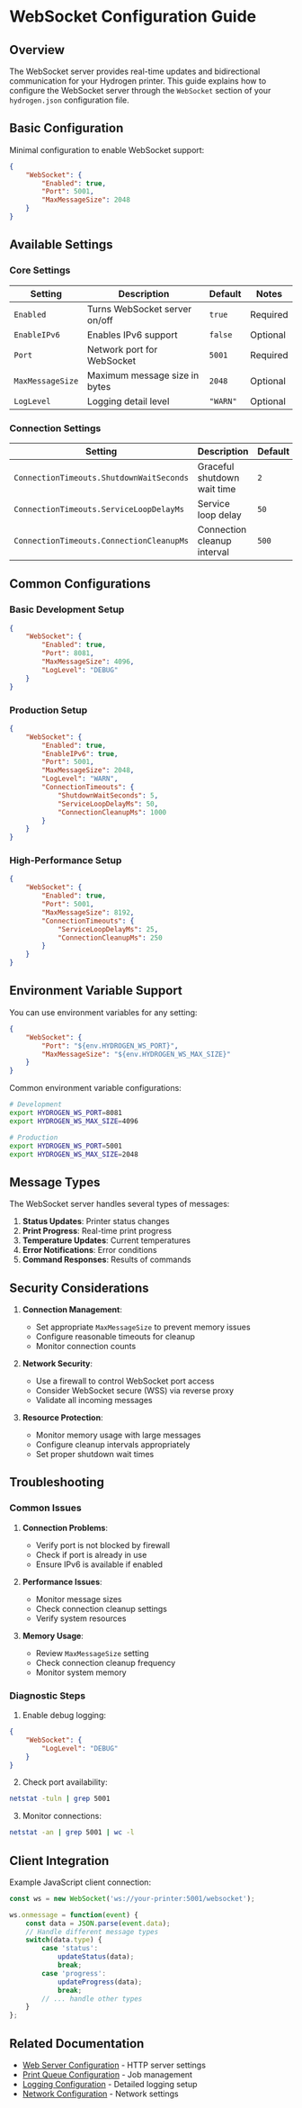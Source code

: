 # WebSocket Configuration Guide

## Overview

The WebSocket server provides real-time updates and bidirectional communication for your Hydrogen printer. This guide explains how to configure the WebSocket server through the `WebSocket` section of your `hydrogen.json` configuration file.

## Basic Configuration

Minimal configuration to enable WebSocket support:

```json
{
    "WebSocket": {
        "Enabled": true,
        "Port": 5001,
        "MaxMessageSize": 2048
    }
}
```

## Available Settings

### Core Settings

| Setting | Description | Default | Notes |
|---------|-------------|---------|-------|
| `Enabled` | Turns WebSocket server on/off | `true` | Required |
| `EnableIPv6` | Enables IPv6 support | `false` | Optional |
| `Port` | Network port for WebSocket | `5001` | Required |
| `MaxMessageSize` | Maximum message size in bytes | `2048` | Optional |
| `LogLevel` | Logging detail level | `"WARN"` | Optional |

### Connection Settings

| Setting | Description | Default | Notes |
|---------|-------------|---------|-------|
| `ConnectionTimeouts.ShutdownWaitSeconds` | Graceful shutdown wait time | `2` | Optional |
| `ConnectionTimeouts.ServiceLoopDelayMs` | Service loop delay | `50` | Optional |
| `ConnectionTimeouts.ConnectionCleanupMs` | Connection cleanup interval | `500` | Optional |

## Common Configurations

### Basic Development Setup
```json
{
    "WebSocket": {
        "Enabled": true,
        "Port": 8081,
        "MaxMessageSize": 4096,
        "LogLevel": "DEBUG"
    }
}
```

### Production Setup
```json
{
    "WebSocket": {
        "Enabled": true,
        "EnableIPv6": true,
        "Port": 5001,
        "MaxMessageSize": 2048,
        "LogLevel": "WARN",
        "ConnectionTimeouts": {
            "ShutdownWaitSeconds": 5,
            "ServiceLoopDelayMs": 50,
            "ConnectionCleanupMs": 1000
        }
    }
}
```

### High-Performance Setup
```json
{
    "WebSocket": {
        "Enabled": true,
        "Port": 5001,
        "MaxMessageSize": 8192,
        "ConnectionTimeouts": {
            "ServiceLoopDelayMs": 25,
            "ConnectionCleanupMs": 250
        }
    }
}
```

## Environment Variable Support

You can use environment variables for any setting:

```json
{
    "WebSocket": {
        "Port": "${env.HYDROGEN_WS_PORT}",
        "MaxMessageSize": "${env.HYDROGEN_WS_MAX_SIZE}"
    }
}
```

Common environment variable configurations:
```bash
# Development
export HYDROGEN_WS_PORT=8081
export HYDROGEN_WS_MAX_SIZE=4096

# Production
export HYDROGEN_WS_PORT=5001
export HYDROGEN_WS_MAX_SIZE=2048
```

## Message Types

The WebSocket server handles several types of messages:

1. **Status Updates**: Printer status changes
2. **Print Progress**: Real-time print progress
3. **Temperature Updates**: Current temperatures
4. **Error Notifications**: Error conditions
5. **Command Responses**: Results of commands

## Security Considerations

1. **Connection Management**:
   - Set appropriate `MaxMessageSize` to prevent memory issues
   - Configure reasonable timeouts for cleanup
   - Monitor connection counts

2. **Network Security**:
   - Use a firewall to control WebSocket port access
   - Consider WebSocket secure (WSS) via reverse proxy
   - Validate all incoming messages

3. **Resource Protection**:
   - Monitor memory usage with large messages
   - Configure cleanup intervals appropriately
   - Set proper shutdown wait times

## Troubleshooting

### Common Issues

1. **Connection Problems**:
   - Verify port is not blocked by firewall
   - Check if port is already in use
   - Ensure IPv6 is available if enabled

2. **Performance Issues**:
   - Monitor message sizes
   - Check connection cleanup settings
   - Verify system resources

3. **Memory Usage**:
   - Review `MaxMessageSize` setting
   - Check connection cleanup frequency
   - Monitor system memory

### Diagnostic Steps

1. Enable debug logging:
```json
{
    "WebSocket": {
        "LogLevel": "DEBUG"
    }
}
```

2. Check port availability:
```bash
netstat -tuln | grep 5001
```

3. Monitor connections:
```bash
netstat -an | grep 5001 | wc -l
```

## Client Integration

Example JavaScript client connection:
```javascript
const ws = new WebSocket('ws://your-printer:5001/websocket');

ws.onmessage = function(event) {
    const data = JSON.parse(event.data);
    // Handle different message types
    switch(data.type) {
        case 'status':
            updateStatus(data);
            break;
        case 'progress':
            updateProgress(data);
            break;
        // ... handle other types
    }
};
```

## Related Documentation

- [Web Server Configuration](webserver_configuration.md) - HTTP server settings
- [Print Queue Configuration](printqueue_configuration.md) - Job management
- [Logging Configuration](logging_configuration.md) - Detailed logging setup
- [Network Configuration](network_configuration.md) - Network settings